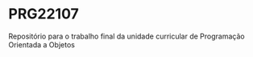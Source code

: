 # PRG22107
Repositório para o trabalho final da unidade curricular de Programação Orientada a Objetos
